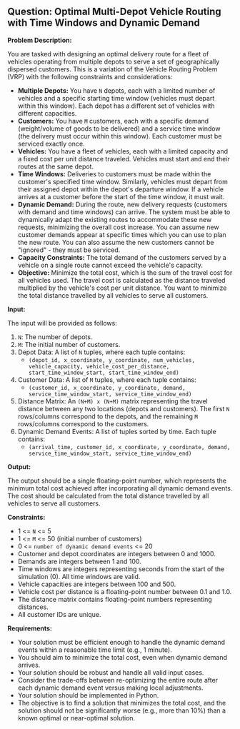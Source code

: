 ## Question: Optimal Multi-Depot Vehicle Routing with Time Windows and Dynamic Demand

**Problem Description:**

You are tasked with designing an optimal delivery route for a fleet of vehicles operating from multiple depots to serve a set of geographically dispersed customers. This is a variation of the Vehicle Routing Problem (VRP) with the following constraints and considerations:

*   **Multiple Depots:** You have `N` depots, each with a limited number of vehicles and a specific starting time window (vehicles must depart within this window). Each depot has a different set of vehicles with different capacities.
*   **Customers:** You have `M` customers, each with a specific demand (weight/volume of goods to be delivered) and a service time window (the delivery must occur within this window). Each customer must be serviced exactly once.
*   **Vehicles:** You have a fleet of vehicles, each with a limited capacity and a fixed cost per unit distance traveled. Vehicles must start and end their routes at the same depot.
*   **Time Windows:** Deliveries to customers must be made within the customer's specified time window. Similarly, vehicles must depart from their assigned depot within the depot's departure window. If a vehicle arrives at a customer before the start of the time window, it must wait.
*   **Dynamic Demand:** During the route, new delivery requests (customers with demand and time windows) can arrive. The system must be able to dynamically adapt the existing routes to accommodate these new requests, minimizing the overall cost increase. You can assume new customer demands appear at specific times which you can use to plan the new route. You can also assume the new customers cannot be "ignored" - they must be serviced.
*   **Capacity Constraints:** The total demand of the customers served by a vehicle on a single route cannot exceed the vehicle's capacity.
*   **Objective:** Minimize the total cost, which is the sum of the travel cost for all vehicles used. The travel cost is calculated as the distance traveled multiplied by the vehicle's cost per unit distance. You want to minimize the total distance travelled by all vehicles to serve all customers.

**Input:**

The input will be provided as follows:

1.  `N`: The number of depots.
2.  `M`: The initial number of customers.
3.  Depot Data: A list of `N` tuples, where each tuple contains:
    *   `(depot_id, x_coordinate, y_coordinate, num_vehicles, vehicle_capacity, vehicle_cost_per_distance, start_time_window_start, start_time_window_end)`
4.  Customer Data: A list of `M` tuples, where each tuple contains:
    *   `(customer_id, x_coordinate, y_coordinate, demand, service_time_window_start, service_time_window_end)`
5.  Distance Matrix: An `(N+M) x (N+M)` matrix representing the travel distance between any two locations (depots and customers). The first `N` rows/columns correspond to the depots, and the remaining `M` rows/columns correspond to the customers.
6.  Dynamic Demand Events: A list of tuples sorted by time. Each tuple contains:
    *   `(arrival_time, customer_id, x_coordinate, y_coordinate, demand, service_time_window_start, service_time_window_end)`

**Output:**

The output should be a single floating-point number, which represents the minimum total cost achieved after incorporating all dynamic demand events. The cost should be calculated from the total distance travelled by all vehicles to serve all customers.

**Constraints:**

*   1 <= `N` <= 5
*   1 <= `M` <= 50 (initial number of customers)
*   0 <= `number of dynamic demand events` <= 20
*   Customer and depot coordinates are integers between 0 and 1000.
*   Demands are integers between 1 and 100.
*   Time windows are integers representing seconds from the start of the simulation (0). All time windows are valid.
*   Vehicle capacities are integers between 100 and 500.
*   Vehicle cost per distance is a floating-point number between 0.1 and 1.0.
*   The distance matrix contains floating-point numbers representing distances.
*   All customer IDs are unique.

**Requirements:**

*   Your solution must be efficient enough to handle the dynamic demand events within a reasonable time limit (e.g., 1 minute).
*   You should aim to minimize the total cost, even when dynamic demand arrives.
*   Your solution should be robust and handle all valid input cases.
*   Consider the trade-offs between re-optimizing the entire route after each dynamic demand event versus making local adjustments.
*   Your solution should be implemented in Python.
*   The objective is to find a solution that minimizes the total cost, and the solution should not be significantly worse (e.g., more than 10%) than a known optimal or near-optimal solution.
